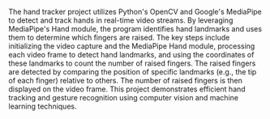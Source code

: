 The hand tracker project utilizes Python's OpenCV and Google's MediaPipe to detect and track hands in real-time video streams. By leveraging MediaPipe's Hand module, the program identifies hand landmarks and uses them to determine which fingers are raised. The key steps include initializing the video capture and the MediaPipe Hand module, processing each video frame to detect hand landmarks, and using the coordinates of these landmarks to count the number of raised fingers. The raised fingers are detected by comparing the position of specific landmarks (e.g., the tip of each finger) relative to others. The number of raised fingers is then displayed on the video frame. This project demonstrates efficient hand tracking and gesture recognition using computer vision and machine learning techniques.

